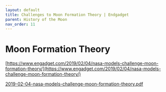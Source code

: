 ```yaml
---
layout: default
title: Challenges to Moon Formation Theory | Endgadget
parent: History of the Moon
nav_order: 11
---
```

# Moon Formation Theory

[https://www.engadget.com/2019/02/04/nasa-models-challenge-moon-formation-theory/](https://www.engadget.com/2019/02/04/nasa-models-challenge-moon-formation-theory/)

[2019-02-04-nasa-models-challenge-moon-formation-theory.pdf](Moon%20Formation%20Theory.assets/2019-02-04-nasa-models-challenge-moon-formation-theory.pdf)

